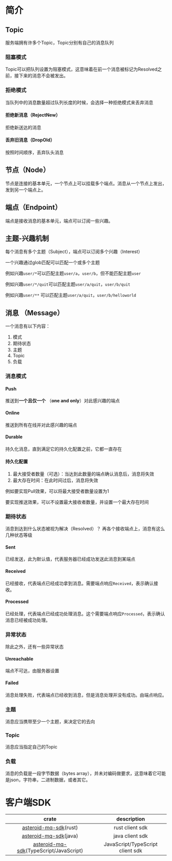 # 简介
## Topic
服务端拥有许多个Topic，Topic分别有自己的消息队列

### 阻塞模式
Topic可以把队列设置为阻塞模式，这意味着在前一个消息被标记为Resolved之前，接下来的消息不会被发出。

### 拒绝模式
当队列中的消息数量超过队列长度的时候，会选择一种拒绝模式来丢弃消息
#### 拒绝新消息（RejectNew）
拒绝新送达的消息
#### 丢弃旧消息（DropOld）
按照时间顺序，丢弃队头消息

## 节点（Node）
节点是连接的基本单元，一个节点上可以挂载多个端点。消息从一个节点上发出，发到另一个端点上。

## 端点（Endpoint）
端点是接收消息的基本单元，端点可以订阅一些兴趣。

## 主题-兴趣机制
每个消息有多个主题（Subject），端点可以订阅多个兴趣（Interest）

一个兴趣通过glob匹配可以匹配一个或多个主题

例如兴趣`user/*`可以匹配主题`user/a`，`user/b`，但不能匹配主题`user`

例如兴趣`user/*/quit`可以匹配主题`user/a/quit`，`user/b/quit`

例如兴趣`user/**` 可以匹配主题`user/a/quit`，`user/b/helloworld`

## 消息 （Message）
一个消息有以下内容：
1. 模式
2. 期待状态
3. 主题
4. Topic
5. 负载

### 消息模式
#### Push
推送到**一个且仅一个** （**one and only**）对此感兴趣的端点
#### Online
推送到所有在线并对此感兴趣的端点
#### Durable
持久化消息，直到满足它的持久化配置之前，它都一直存在
#### 持久化配置
1. 最大接受者数量（可选）：当达到此数量的端点确认消息后，消息将失效
2. 最大存在时间：在此时间过后，消息将失效

例如要实现Pull效果，可以将最大接受者数量设置为1

要实现推送效果，可以不设置最大接收者数量，并设置一个最大存在时间

### 期待状态
消息到达到什么状态被视为解决（Resolved）？
再各个接收端点上，消息有这么几种状态等级
#### Sent
已经发送，此为默认值，代表服务器已经成功发送此消息到某端点
#### Received
已经接收，代表端点已经成功拿到消息。需要端点响应`Received`，表示确认接收。
#### Processed
已经处理，代表端点已经成功处理消息。这个需要端点响应`Processed`，表示确认消息已经被成功处理。

### 异常状态
除此之外，还有一些异常状态
#### Unreachable
端点不可达，由服务器设置
#### Failed
消息处理失败，代表端点已经收到消息，但是消息处理并没有成功。由端点响应。


### 主题
消息应当携带至少一个主题，来决定它的去向

### Topic
消息应当指定自己的Topic

### 负载
消息的负载是一段字节数据（bytes array），并未对编码做要求，这意味着它可能是json，字符串，二进制数据，或者其它。


# 客户端SDK

|crate                                                                          |description                                        |
|:-----------------------------------------------------------------------------:|:-------------------------------------------------:|
|[asteroid-mq-sdk](sdk/asteroid-java-sdk)(rust)                                 |rust client sdk                                    |
|[asteroid-mq-sdk](sdk/rust)(java)                                              |java client sdk                                    |
|[asteroid-mq-sdk](sdk/typescript)(TypeScript/JavaScript)                       |JavaScript/TypeScript client sdk                   |
